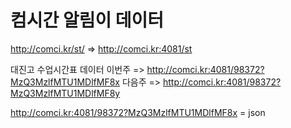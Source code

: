 # 컴시간 알림이 데이터

http://comci.kr/st/ => http://comci.kr:4081/st

대진고 수업시간표 데이터
이번주 => http://comci.kr:4081/98372?MzQ3MzlfMTU1MDlfMF8x
다음주 => http://comci.kr:4081/98372?MzQ3MzlfMTU1MDlfMF8y

http://comci.kr:4081/98372?MzQ3MzlfMTU1MDlfMF8x = json
